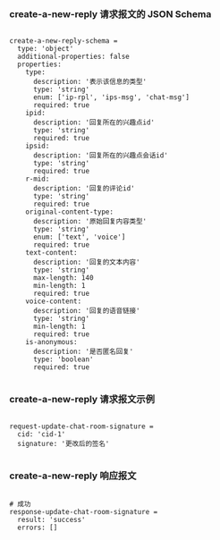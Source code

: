 ### create-a-new-reply 请求报文的 JSON Schema
<pre><code>
create-a-new-reply-schema =
  type: 'object'
  additional-properties: false
  properties:
    type:
      description: '表示该信息的类型'
      type: 'string'
      enum: ['ip-rpl', 'ips-msg', 'chat-msg']
      required: true
    ipid:
      description: '回复所在的兴趣点id'
      type: 'string'
      required: true
    ipsid:
      description: '回复所在的兴趣点会话id'
      type: 'string'
      required: true
    r-mid:
      description: '回复的评论id'
      type: 'string'
      required: true
    original-content-type:
      description: '原始回复内容类型'
      type: 'string'
      enum: ['text', 'voice']
      required: true
    text-content:
      description: '回复的文本内容'
      type: 'string'
      max-length: 140
      min-length: 1
      required: true
    voice-content:
      description: '回复的语音链接'
      type: 'string'
      min-length: 1
      required: true
    is-anonymous:
      description: '是否匿名回复'
      type: 'boolean'
      required: true

</code></pre>

### create-a-new-reply 请求报文示例
<pre><code>
request-update-chat-room-signature =
  cid: 'cid-1'
  signature: '更改后的签名'

</code></pre>

### create-a-new-reply 响应报文
<pre><code>
# 成功
response-update-chat-room-signature =
  result: 'success'
  errors: []

</code></pre>



